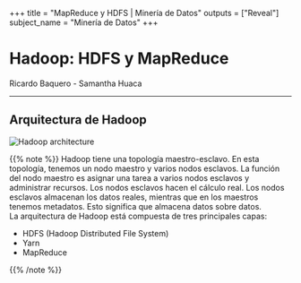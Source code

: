 +++
title = "MapReduce y HDFS | Minería de Datos"
outputs = ["Reveal"]
subject_name = "Minería de Datos"
+++

# Hadoop: HDFS y MapReduce
Ricardo Baquero - Samantha Huaca

---

## Arquitectura de Hadoop

![Hadoop architecture](/images/hadoop/Hadoop-Architecture1.jpg)

{{% note %}}
Hadoop tiene una topología maestro-esclavo. En esta topología, tenemos un nodo maestro y varios nodos esclavos. La función del nodo maestro es asignar una tarea a varios nodos esclavos y administrar recursos. Los nodos esclavos hacen el cálculo real. Los nodos esclavos almacenan los datos reales, mientras que en los maestros tenemos metadatos. Esto significa que almacena datos sobre datos. 
<br>
La arquitectura de Hadoop está compuesta de tres principales capas:
<ul>
	<li>HDFS (Hadoop Distributed File System)</li>
	<li>Yarn</li>
	<li>MapReduce</li>
</ul>
{{% /note %}}